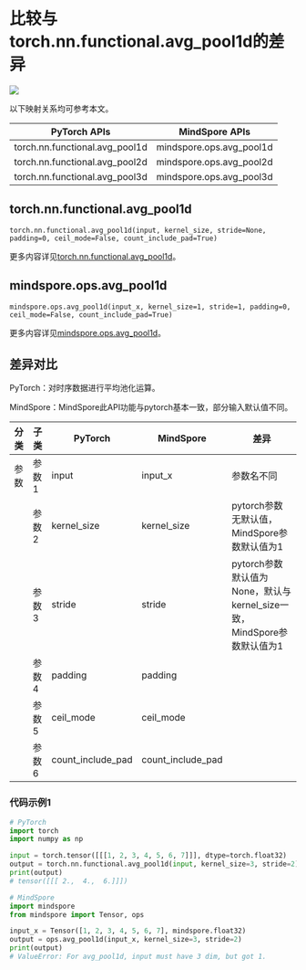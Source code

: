 # 比较与torch.nn.functional.avg_pool1d的差异

<a href="https://gitee.com/mindspore/docs/blob/r2.1/docs/mindspore/source_zh_cn/note/api_mapping/pytorch_diff/avg_pool1d.md" target="_blank"><img src="https://mindspore-website.obs.cn-north-4.myhuaweicloud.com/website-images/r2.1/resource/_static/logo_source.png"></a>

以下映射关系均可参考本文。

|     PyTorch APIs      |      MindSpore APIs       |
| :-------------------: | :-----------------------: |
| torch.nn.functional.avg_pool1d | mindspore.ops.avg_pool1d |
| torch.nn.functional.avg_pool2d | mindspore.ops.avg_pool2d |
| torch.nn.functional.avg_pool3d | mindspore.ops.avg_pool3d |

## torch.nn.functional.avg_pool1d

```text
torch.nn.functional.avg_pool1d(input, kernel_size, stride=None, padding=0, ceil_mode=False, count_include_pad=True)
```

更多内容详见[torch.nn.functional.avg_pool1d](https://pytorch.org/docs/1.8.1/nn.functional.html#torch.nn.functional.avg_pool1d)。

## mindspore.ops.avg_pool1d

```text
mindspore.ops.avg_pool1d(input_x, kernel_size=1, stride=1, padding=0, ceil_mode=False, count_include_pad=True)
```

更多内容详见[mindspore.ops.avg_pool1d](https://mindspore.cn/docs/zh-CN/r2.1/api_python/ops/mindspore.ops.avg_pool1d.html)。

## 差异对比

PyTorch：对时序数据进行平均池化运算。

MindSpore：MindSpore此API功能与pytorch基本一致，部分输入默认值不同。

| 分类 | 子类 |PyTorch | MindSpore | 差异 |
| --- | --- | --- | --- |---|
| 参数 | 参数1 | input             | input_x           | 参数名不同 |
|  | 参数2 | kernel_size       | kernel_size       | pytorch参数无默认值，MindSpore参数默认值为1 |
|  | 参数3 | stride            | stride            | pytorch参数默认值为None，默认与kernel_size一致，MindSpore参数默认值为1 |
|  | 参数4 | padding           | padding           |  |
|  | 参数5 | ceil_mode         | ceil_mode         |  |
|  | 参数6 | count_include_pad | count_include_pad |  |

### 代码示例1

```python
# PyTorch
import torch
import numpy as np

input = torch.tensor([[[1, 2, 3, 4, 5, 6, 7]]], dtype=torch.float32)
output = torch.nn.functional.avg_pool1d(input, kernel_size=3, stride=2)
print(output)
# tensor([[[ 2.,  4.,  6.]]])

# MindSpore
import mindspore
from mindspore import Tensor, ops

input_x = Tensor([1, 2, 3, 4, 5, 6, 7], mindspore.float32)
output = ops.avg_pool1d(input_x, kernel_size=3, stride=2)
print(output)
# ValueError: For avg_pool1d, input must have 3 dim, but got 1.
```
